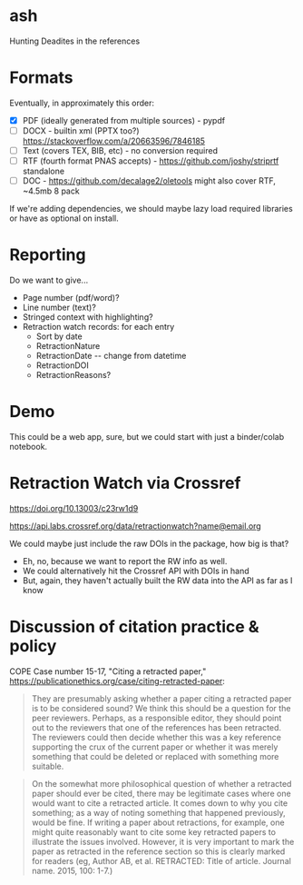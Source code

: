 # ash

Hunting Deadites in the references

# Formats

Eventually, in approximately this order:

- [X] PDF (ideally generated from multiple sources) - pypdf
- [ ] DOCX - builtin xml (PPTX too?) https://stackoverflow.com/a/20663596/7846185
- [ ] Text (covers TEX, BIB, etc) - no conversion required
- [ ] RTF (fourth format PNAS accepts) - https://github.com/joshy/striprtf standalone
- [ ] DOC - https://github.com/decalage2/oletools might also cover RTF, ~4.5mb 8 pack

If we're adding dependencies, we should maybe lazy load required libraries
or have as optional on install.

# Reporting

Do we want to give...

- Page number (pdf/word)?
- Line number (text)?
- Stringed context with highlighting?
- Retraction watch records: for each entry
  - Sort by date
  - RetractionNature
  - RetractionDate -- change from datetime
  - RetractionDOI
  - RetractionReasons?

# Demo

This could be a web app, sure, but we could start with just a binder/colab notebook.

# Retraction Watch via Crossref

https://doi.org/10.13003/c23rw1d9

https://api.labs.crossref.org/data/retractionwatch?name@email.org

We could maybe just include the raw DOIs in the package, how big is that?

- Eh, no, because we want to report the RW info as well.
- We could alternatively hit the Crossref API with DOIs in hand
- But, again, they haven't actually built the RW data into the API as far as I know

# Discussion of citation practice & policy

COPE Case number 15-17, "Citing a retracted paper," https://publicationethics.org/case/citing-retracted-paper:

> They are presumably asking whether a paper citing a retracted paper is to be considered sound? We think this should be a question for the peer reviewers. Perhaps, as a responsible editor, they should point out to the reviewers that one of the references has been retracted. The reviewers could then decide whether this was a key reference supporting the crux of the current paper or whether it was merely something that could be deleted or replaced with something more suitable.


> On the somewhat more philosophical question of whether a retracted paper should ever be cited, there may be legitimate cases where one would want to cite a retracted article. It comes down to why you cite something; as a way of noting something that happened previously, would be fine. If writing a paper about retractions, for example, one might quite reasonably want to cite some key retracted papers to illustrate the issues involved. However, it is very important to mark the paper as retracted in the reference section so this is clearly marked for readers (eg, Author AB, et al. RETRACTED: Title of article. Journal name. 2015, 100: 1-7.)
